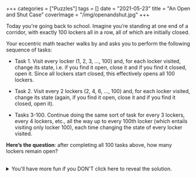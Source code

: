 +++
categories = ["Puzzles"]
tags = []
date = "2021-05-23"
title = "An Open and Shut Case"
coverImage = "/img/openandshut.jpg"
+++

Today you're going back to school. Imagine you’re standing at one end of a corridor, with exactly 100 lockers all in a row, all of which are initially closed.

<!--more-->

Your eccentric math teacher walks by and asks you to perform the following sequence of tasks:


- Task 1. Visit every locker (1, 2, 3, …, 100) and, for each locker visited, change its state, i.e. if you find it open, close it and if you find it closed, open it. Since all lockers start closed, this effectively opens all 100 lockers.

- Task 2. Visit every 2 lockers (2, 4, 6, …, 100) and, for each locker visited, change its state (again, if you find it open, close it and if you find it closed, open it).
- Tasks 3-100. Continue doing the same sort of task for every 3 lockers, every 4 lockers, etc., all the way up to every 100th locker (which entails visiting only locker 100), each time changing the state of every locker visited.

**Here’s the question**: after completing all 100 tasks above, how many lockers remain open?

<br>

<details>
  <summary>You'll have more fun if you DON'T click here to reveal the solution.</summary>

Think about one particular locker, say, locker 12 - which tasks affect locker 12?

<br>

Task|Effect on locker 12|Why?
----|-------------------|----
1|opens locker 12|12 is divisible by 1
2|closes locker 12|12 is divisible by 2
3|opens locker 12|12 is divisible by 3
4|closes locker 12|12 is divisible by 4
5|no effect|12 is not divisible by 5
6|opens locker 12|12 is divisible by 6
7-11|no effect|12 is not divisible by any of those numbers
12|closes locker 12|12 is divisible by 12
13-100|no effect|all those numbers are greater than 12

Thus, at the end of all 100 tasks, locker 12 will be closed. Take a look at the list of tasks that affected locker 12: {1, 2, 3, 4, 6, 12}. It’s all the factors of 12. So, for any given locker, the set of factors is going to be important.

Another thing to notice: If a locker is opened as many times as it is closed, then it will end up closed. Since locker 12 has an even number of factors (6 factors, to be exact), it ends up closed. The only lockers that will be left open are those that contain an odd number of factors. Any idea which numbers have an odd number of factors? Take a look at a few numbers and see if you can spot a pattern:

Locker|Factors|Even or odd number of factors?
------|-------|------------------------------
1|{1}|**odd**
2|{1, 2}|even
3|{1, 3}|even
4|{1, 2, 4}|**odd**
5|{1, 5}|even
6|{1, 2, 3, 6}|even
7|{1, 7}|even
8|{1, 2, 4, 8}|even
9|{1, 3, 9}|**odd**
10|{1, 2, 5, 10}|even
11|{1, 11}|even
12|{1, 2, 3, 4, 6, 12}|even

Do you see a pattern? 1, 4 and 9 are the only numbers in the above list that have an odd number of factors. It turns out that perfect squares (any whole number that is the product of another whole number multiplied by itself) always have an odd number of factors. I like to think of it this way: every number has pairs of factors but perfect squares have one pair of factors that includes the same number twice, which is what causes them to have an odd number of factors. Thus, only the lockers that correspond to perfect squares will be left open at the end.

Here’s the list of perfect squares between 1 and 100 (inclusive): 1, 4, 9, 16, 25, 36, 49, 64, 81, 100. As you can see, there are ten numbers on this list, so there will be ten open lockers when all is said and done.

</details>
